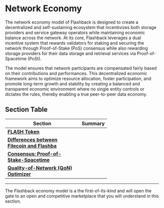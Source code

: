 # Network Economy

The network economy model of Flashback is designed to create a decentralized and self-sustaining ecosystem that incentivizes both storage providers and service gateway operators while maintaining economic balance across the network. At its core, Flashback leverages a dual incentive system that rewards validators for staking and securing the network through Proof-of-Stake (PoS) consensus while also rewarding storage providers for their data storage and retrieval services via Proof-of-Spacetime (PoSt).&#x20;

The model ensures that network participants are compensated fairly based on their contributions and performances. This decentralized economic framework aims to optimize resource allocation, foster participation, and promote long-term growth and stability by creating a balanced and transparent economic environment where no single entity controls or dictates the rules, thereby enabling a true peer-to-peer data economy.

## Section Table

<table><thead><tr><th width="227">Section</th><th>Summary</th></tr></thead><tbody><tr><td><a href="neph-token.md"><strong>FLASH Token</strong></a></td><td></td></tr><tr><td><a href="../our-network-and-ecosystem/storage-mechanisms/differences-with-flashback.md"><strong>Differences between Filecoin and Flashba</strong></a></td><td></td></tr><tr><td><a href="../consensus-proof-of-stake-spacetime.md"><strong>Consensus: Proof-of-Stake-Spacetime</strong></a></td><td></td></tr><tr><td><a href="../quality-of-network-qon-optimizer.md"><strong>Quality-of-Network (QoN) Optimizer</strong></a></td><td></td></tr></tbody></table>

***

The Flashback economy model is a the first-of-its-kind and will open the gate to an open and competitive marketplace that you will understand in this section.
